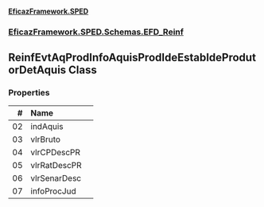 #### [EficazFramework.SPED](EficazFrameworkSPED.md 'EficazFramework SPED')
### [EficazFramework.SPED.Schemas.EFD_Reinf](EficazFramework.SPED.Schemas.EFD_Reinf.md 'EficazFramework.SPED.Schemas.EFD_Reinf')

## ReinfEvtAqProdInfoAquisProdIdeEstabIdeProdutorDetAquis Class
### Properties

| # | Name | |
| ---: | :--- | :--- |
| 02 | indAquis |  |
| 03 | vlrBruto |  |
| 04 | vlrCPDescPR |  |
| 05 | vlrRatDescPR |  |
| 06 | vlrSenarDesc |  |
| 07 | infoProcJud |  |
